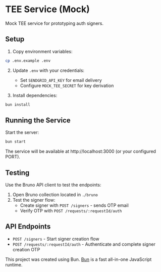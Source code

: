 # TEE Service (Mock)

Mock TEE service for prototyping auth signers.

## Setup

1. Copy environment variables:

```bash
cp .env.example .env
```

2. Update `.env` with your credentials:
   - Set `SENDGRID_API_KEY` for email delivery
   - Configure `MOCK_TEE_SECRET` for key derivation

3. Install dependencies:

```bash
bun install
```

## Running the Service

Start the server:

```bash
bun start
```

The service will be available at http://localhost:3000 (or your configured PORT).

## Testing

Use the Bruno API client to test the endpoints:

1. Open Bruno collection located in `./bruno`
2. Test the signer flow:
   - Create signer with `POST /signers` - sends OTP email
   - Verify OTP with `POST /requests/:requestId/auth`

## API Endpoints

- `POST /signers` - Start signer creation flow
- `POST /requests/:requestId/auth` - Authenticate and complete signer creation OTP

This project was created using Bun. [Bun](https://bun.sh) is a fast all-in-one JavaScript runtime.
